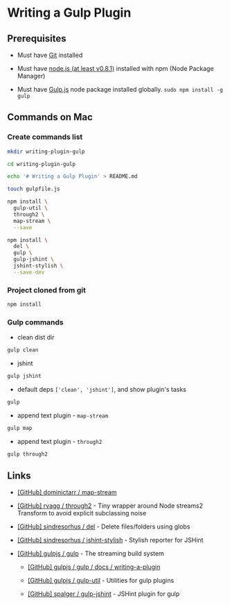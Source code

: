 # Writing a Gulp Plugin

## Prerequisites

* Must have [Git](http://git-scm.com/) installed

* Must have [node.js (at least v0.8.1)](http://nodejs.org/) installed with npm (Node Package Manager)

* Must have [Gulp.js](http://gulpjs.com/) node package installed globally.  `sudo npm install -g gulp`


## Commands on Mac

### Create commands list

```bash
mkdir writing-plugin-gulp

cd writing-plugin-gulp

echo '# Writing a Gulp Plugin' > README.md

touch gulpfile.js

npm install \
  gulp-util \
  through2 \
  map-stream \
  --save

npm install \
  del \
  gulp \
  gulp-jshint \
  jshint-stylish \
  --save-dev
```

### Project cloned from git

```bash
npm install
```

### Gulp commands

* clean dist dir

```bash
gulp clean
```

* jshint

```bash
gulp jshint
```

* default deps `['clean', 'jshint']`, and show plugin's tasks

```bash
gulp
```

* append text plugin - `map-stream`

```bash
gulp map
```

* append text plugin - `through2`

```bash
gulp through2
```

## Links

* [[GitHub] dominictarr / map-stream](https://github.com/dominictarr/map-stream)

* [[GitHub] rvagg / through2](https://github.com/rvagg/through2) - Tiny wrapper around Node streams2 Transform to avoid explicit subclassing noise

* [[GitHub] sindresorhus / del](https://github.com/sindresorhus/del) - Delete files/folders using globs

* [[GitHub] sindresorhus / jshint-stylish](https://github.com/sindresorhus/jshint-stylish) - Stylish reporter for JSHint

* [[GitHub] gulpjs / gulp](https://github.com/gulpjs/gulp) - The streaming build system

  * [[GitHub] gulpjs / gulp / docs / writing-a-plugin](https://github.com/gulpjs/gulp/tree/c780834477936b344c32102bd72ada2273c91ce1/docs/writing-a-plugin)

  * [[GitHub] gulpjs / gulp-util](https://github.com/gulpjs/gulp-util) - Utilities for gulp plugins

  * [[GitHub] spalger / gulp-jshint](https://github.com/spalger/gulp-jshint) - JSHint plugin for gulp
